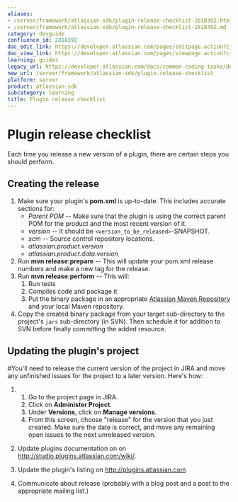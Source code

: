 ```yaml
---
aliases:
- /server/framework/atlassian-sdk/plugin-release-checklist-2818392.html
- /server/framework/atlassian-sdk/plugin-release-checklist-2818392.md
category: devguide
confluence_id: 2818392
dac_edit_link: https://developer.atlassian.com/pages/editpage.action?cjm=wozere&pageId=2818392
dac_view_link: https://developer.atlassian.com/pages/viewpage.action?cjm=wozere&pageId=2818392
learning: guides
legacy_url: https://developer.atlassian.com/docs/common-coding-tasks/development-cycle/packaging-and-releasing-your-plugin/plugin-release-checklist
new_url: /server/framework/atlassian-sdk/plugin-release-checklist
platform: server
product: atlassian-sdk
subcategory: learning
title: Plugin release checklist
---
```

# Plugin release checklist

Each time you release a new version of a plugin, there are certain steps you should perform.

## Creating the release

1.  Make sure your plugin's **pom.xml** is up-to-date. This includes accurate sections for:
    -   *Parent POM* -- Make sure that the plugin is using the correct parent POM for the product and the most recent version of it.
    -   *version* -- It should be `<version_to_be_released>`-SNAPSHOT.
    -   *scm* -- Source control repository locations.
    -   *atlassian.product.version*
    -   *atlassian.product.data.version*
2.  Run **mvn release:prepare** -- This will update your pom.xml release numbers and make a new tag for the release.
3.  Run **mvn release:perform** -- This will:
    1.  Run tests
    2.  Compiles code and package it
    3.  Put the binary package in an appropriate [Atlassian Maven Repository](/server/framework/atlassian-sdk/atlassian-maven-repositories-2818705.html) and your local Maven repository.
4.  Copy the created binary package from your target sub-directory to the project's `jars` sub-directory (in SVN). Then schedule it for addition to SVN before finally committing the added resource.

## Updating the plugin's project

\#You'll need to release the current version of the project in JIRA and move any unfinished issues for the project to a later version. Here's how:

1.  1.  Go to the project page in JIRA.
    2.  Click on **Administer Project**.
    3.  Under **Versions**, click on **Manage versions**.
    4.  From this screen, choose "release" for the version that you just created. Make sure the date is correct, and move any remaining open issues to the next unreleased version.

2.  Update plugins documentation on on <a href="http://studio.plugins.atlassian.com/wiki/" class="uri external-link">http://studio.plugins.atlassian.com/wiki/</a>.
3.  Update the plugin's listing on <a href="http://plugins.atlassian.com" class="uri external-link">http://plugins.atlassian.com</a>
4.  Communicate about release (probably with a blog post and a post to the appropriate mailing list.)






























































































































































































































































































































































































































































































































































